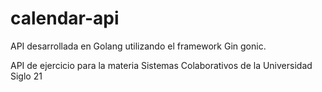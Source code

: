 # calendar-api

API desarrollada en Golang utilizando el framework Gin gonic.

API de ejercicio para la materia Sistemas Colaborativos de la Universidad Siglo 21


